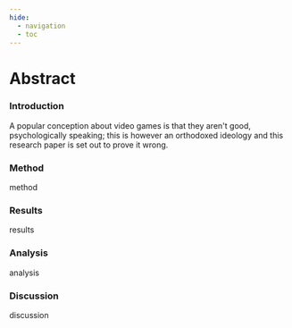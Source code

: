 ```yaml
---
hide:
  - navigation
  - toc
---
```


# Abstract

### Introduction
A popular conception about video games is that they aren't good, psychologically speaking; this is however an orthodoxed ideology and this research paper is set out to prove it wrong.


### Method
method

### Results
results

### Analysis
analysis

### Discussion
discussion